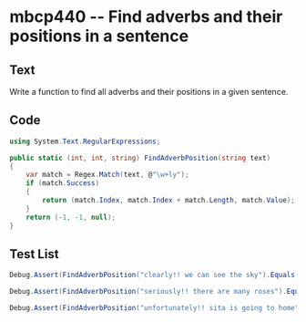 # mbcp440 -- Find adverbs and their positions in a sentence

## Text

Write a function to find all adverbs and their positions in a given sentence.

## Code

```csharp
using System.Text.RegularExpressions;

public static (int, int, string) FindAdverbPosition(string text)
{
    var match = Regex.Match(text, @"\w+ly");
    if (match.Success)
    {
        return (match.Index, match.Index + match.Length, match.Value);
    }
    return (-1, -1, null);
}
```

## Test List

```csharp
Debug.Assert(FindAdverbPosition("clearly!! we can see the sky").Equals((0, 7, 'clearly')));
```

```csharp
Debug.Assert(FindAdverbPosition("seriously!! there are many roses").Equals((0, 9, 'seriously')));
```

```csharp
Debug.Assert(FindAdverbPosition("unfortunately!! sita is going to home").Equals((0, 13, 'unfortunately')));
```
